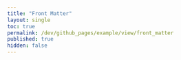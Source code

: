 ```yaml
---
title: "Front Matter"
layout: single
toc: true
permalink: /dev/github_pages/example/view/front_matter
published: true
hidden: false
---
```


